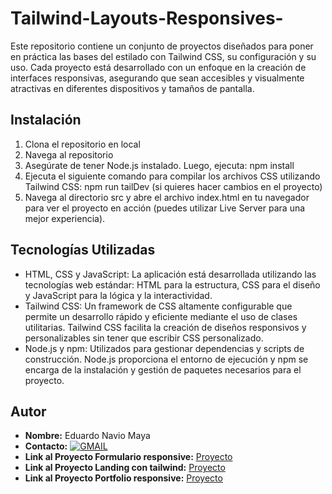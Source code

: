 # Tailwind-Layouts-Responsives-
Este repositorio contiene un conjunto de proyectos diseñados para poner en práctica las bases del estilado con Tailwind CSS, su configuración y su uso. 
Cada proyecto está desarrollado con un enfoque en la creación de interfaces responsivas, asegurando que sean accesibles y visualmente atractivas en diferentes dispositivos y tamaños de pantalla.

## Instalación
  1. Clona el repositorio en local
  2. Navega al repositorio
  3. Asegúrate de tener Node.js instalado. Luego, ejecuta: npm install
  4. Ejecuta el siguiente comando para compilar los archivos CSS utilizando Tailwind CSS: npm run tailDev (si quieres hacer cambios en el proyecto)
  5. Navega al directorio src y abre el archivo index.html en tu navegador para ver el proyecto en acción (puedes utilizar Live Server para una mejor experiencia).

## Tecnologías Utilizadas

- HTML, CSS y JavaScript: La aplicación está desarrollada utilizando las tecnologías web estándar: HTML para la estructura, CSS para el diseño y JavaScript para la lógica y la interactividad.
- Tailwind CSS: Un framework de CSS altamente configurable que permite un desarrollo rápido y eficiente mediante el uso de clases utilitarias. Tailwind CSS facilita la creación de diseños responsivos y personalizables sin tener que escribir CSS personalizado.
- Node.js y npm: Utilizados para gestionar dependencias y scripts de construcción. Node.js proporciona el entorno de ejecución y npm se encarga de la instalación y gestión de paquetes necesarios para el proyecto.

## Autor
- **Nombre:** Eduardo Navio Maya
- **Contacto:** [![GMAIL](https://img.shields.io/badge/naviomaya%40gmail.com%20-%20%20DISCORD?style=social&logo=GMAIL&labelColor=black&color=white)](mailto:naviomaya@gmail.com)
- **Link al Proyecto Formulario responsive:** [Proyecto](https://responsive-forms-tailwind.netlify.app/)
- **Link al Proyecto Landing con tailwind:** [Proyecto](https://landingg-tailwind.netlify.app/)
- **Link al Proyecto Portfolio responsive:** [Proyecto](https://responsive-portfolio-tailw.netlify.app/)
